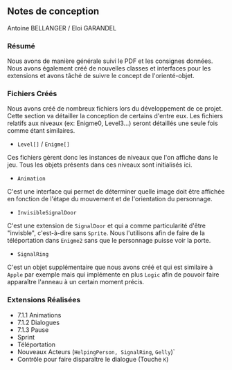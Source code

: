 ## Notes de conception

Antoine BELLANGER / Eloi GARANDEL

### Résumé

Nous avons de manière générale suivi le PDF et les consignes données.
Nous avons également créé de nouvelles classes et interfaces pour les extensions et avons tâché de suivre le concept de l'orienté-objet.

### Fichiers Créés

Nous avons créé de nombreux fichiers lors du développement de ce projet.
Cette section va détailler la conception de certains d'entre eux. Les fichiers relatifs aux niveaux (ex: Enigme0, Level3...) seront détaillés une seule fois comme étant similaires.

- `Level[]` / `Enigme[]`

Ces fichiers gèrent donc les instances de niveaux que l'on affiche dans le jeu. Tous les objets présents dans ces niveaux sont initialisés ici.

- `Animation`

C'est une interface qui permet de déterminer quelle image doit être affichée en fonction de l'étape du mouvement et de l'orientation du personnage.

- `InvisibleSignalDoor`

C'est une extension de `SignalDoor` et qui a comme particularité d'être "invisble", c'est-à-dire sans `Sprite`. Nous l'utilisons afin de faire de la téléportation dans `Enigme2` sans que le personnage puisse voir la porte.

- `SignalRing`

C'est un objet supplémentaire que nous avons créé et qui est similaire à `Apple` par exemple mais qui implémente en plus `Logic` afin de pouvoir faire apparaître l'anneau à un certain moment précis.

### Extensions Réalisées

- 7.1.1 Animations
- 7.1.2 Dialogues
- 7.1.3 Pause
- Sprint
- Téléportation
- Nouveaux Acteurs (`HelpingPerson, SignalRing`, `Gelly`)`
- Contrôle pour faire disparaître le dialogue (Touche `K`)

